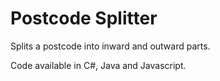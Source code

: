 # Postcode Splitter

Splits a postcode into inward and outward parts.

Code available in C#, Java and Javascript.